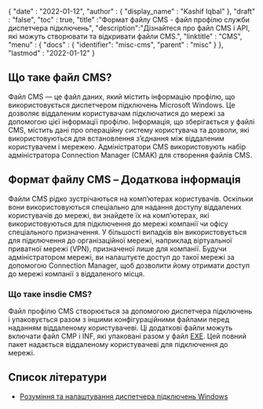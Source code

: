 {
  "date" : "2022-01-12",
  "author" : {
    "display_name" : "Kashif Iqbal"
},
  "draft" : "false",
  "toc" : true,
  "title" :"Формат файлу CMS - файл профілю служби диспетчера підключень",
  "description":"Дізнайтеся про файл CMS і API, які можуть створювати та відкривати файли CMS.",
  "linktitle" : "CMS",
  "menu" : {
    "docs" : {
      "identifier": "misc-cms",
      "parent" : "misc"
}
},
  "lastmod" : "2022-01-12"
}

## Що таке файл CMS?

Файл CMS — це файл даних, який містить інформацію профілю, що використовується диспетчером підключень Microsoft Windows. Це дозволяє віддаленим користувачам підключатися до мережі за допомогою цієї інформації профілю. Інформація, що зберігається у файлі CMS, містить дані про операційну систему користувача та дозволи, які використовуються для встановлення з’єднання між віддаленим користувачем і мережею. Адміністратори CMS використовують набір адміністратора Connection Manager (CMAK) для створення файлів CMS.

## Формат файлу CMS – Додаткова інформація

Файли CMS рідко зустрічаються на комп’ютерах користувачів. Оскільки вони використовуються спеціально для надання доступу віддалених користувачів до мережі, ви знайдете їх на комп’ютерах, які використовуються для підключення до мережі компанії чи офісу спеціального призначення. У більшості випадків він використовується для підключення до організаційної мережі, наприклад віртуальної приватної мережі (VPN), призначеної лише для компанії. Будучи адміністратором мережі, ви налаштуєте доступ до такої мережі за допомогою Connection Manager, щоб дозволити йому отримати доступ до мережі компанії з віддаленого місця.

### Що таке insdie CMS?

Файл профілю CMS створюється за допомогою диспетчера підключень і упаковується разом з іншими конфігураційними файлами перед наданням віддаленому користувачеві. Ці додаткові файли можуть включати файл CMP і INF, які упаковані разом у файл [EXE](/uk/executable/exe/). Цей повний пакет надається віддаленому користувачеві для підключення до мережі.

## Список літератури

* [Розуміння та налаштування диспетчера підключень Windows](https://learn.microsoft.com/en-us/windows-hardware/drivers/mobilebroadband/understanding-and-configuring-windows-connection-manager)

